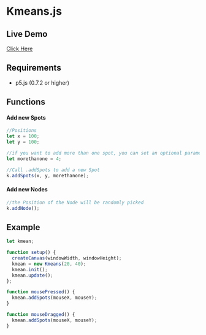 # Kmeans.js

## Live Demo
[Click Here](https://gruselhaus.github.io/kmeans.js/Example/)

## Requirements
  * p5.js (0.7.2 or higher)

## Functions
#### Add new Spots
```javascript
//Positions
let x = 100;
let y = 100;

//if you want to add more than one spot, you can set an optional parameter
let morethanone = 4;

//Call .addSpots to add a new Spot
k.addSpots(x, y, morethanone);
```

#### Add new Nodes
```javascript
//the Position of the Node will be randomly picked
k.addNode();
```

## Example
``` javascript
let kmean;

function setup() {
  createCanvas(windowWidth, windowHeight);
  kmean = new Kmeans(20, 40);
  kmean.init();
  kmean.update();
};

function mousePressed() {
  kmean.addSpots(mouseX, mouseY);
}

function mouseDragged() {
  kmean.addSpots(mouseX, mouseY);
}
```

